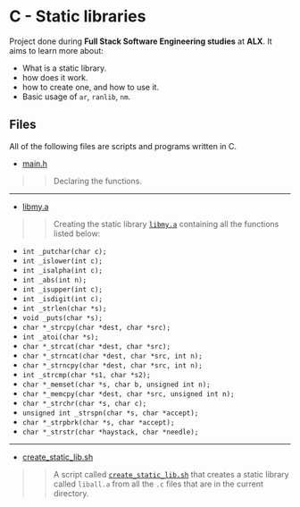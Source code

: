# C - Static libraries

Project done during **Full Stack Software Engineering studies** at **ALX**. It aims to learn more about:

* What is a static library.
* how does it work.
* how to create one, and how to use it.
* Basic usage of `ar`, `ranlib`, `nm`.

## Files

All of the following files are scripts and programs written in C.

* [main.h](https://github.com/Moh-A-Mahdi/alx-low_level_programming/blob/master/0x09-static_libraries/main.h)
>
>> Declaring the functions.
------------------

* [libmy.a](https://github.com/Moh-A-Mahdi/alx-low_level_programming/blob/master/0x09-static_libraries/libmy.a)
>
>> Creating the static library [`libmy.a`](./libmy.a) containing all the functions listed below:
  
* `int _putchar(char c);`
* `int _islower(int c);`
* `int _isalpha(int c);`
* `int _abs(int n);`
* `int _isupper(int c);`
* `int _isdigit(int c);`
* `int _strlen(char *s);`
* `void _puts(char *s);`
* `char *_strcpy(char *dest, char *src);`
* `int _atoi(char *s);`
* `char *_strcat(char *dest, char *src);`
* `char *_strncat(char *dest, char *src, int n);`
* `char *_strncpy(char *dest, char *src, int n);`
* `int _strcmp(char *s1, char *s2);`
* `char *_memset(char *s, char b, unsigned int n);`
* `char *_memcpy(char *dest, char *src, unsigned int n);`
* `char *_strchr(char *s, char c);`
* `unsigned int _strspn(char *s, char *accept);`
* `char *_strpbrk(char *s, char *accept);`
* `char *_strstr(char *haystack, char *needle);`

------------------

* [create_static_lib.sh](https://github.com/Moh-A-Mahdi/alx-low_level_programming/blob/master/0x09-static_libraries/create_static_lib.sh)
>
>> A script called [`create_static_lib.sh`](./create_static_lib.sh) that creates a static library called `liball.a` from all the `.c` files that are in the current directory.
